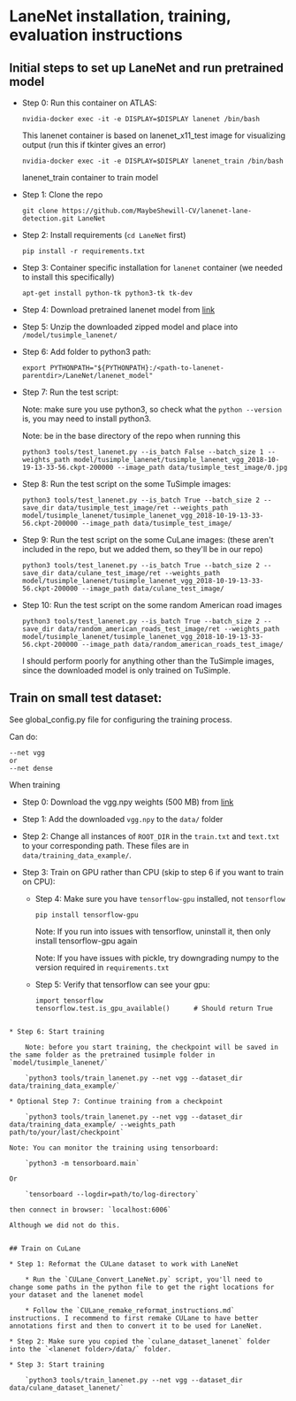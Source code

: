 # LaneNet installation, training, evaluation instructions

## Initial steps to set up LaneNet and run pretrained model

* Step 0: Run this container on ATLAS:

	`nvidia-docker exec -it -e DISPLAY=$DISPLAY lanenet /bin/bash`

	This lanenet container is based on lanenet_x11_test image for visualizing output (run this if tkinter gives an error)

	`nvidia-docker exec -it -e DISPLAY=$DISPLAY lanenet_train /bin/bash`

	lanenet_train container to train model

* Step 1: Clone the repo

	`git clone https://github.com/MaybeShewill-CV/lanenet-lane-detection.git LaneNet`

* Step 2: Install requirements (`cd LaneNet` first)

	`pip install -r requirements.txt`

* Step 3: Container specific installation for `lanenet` container (we needed to install this specifically)

	`apt-get install python-tk python3-tk tk-dev`

* Step 4: Download pretrained lanenet model from [link](https://www.dropbox.com/sh/tnsf0lw6psszvy4/AAA81r53jpUI3wLsRW6TiPCya?dl=0)

* Step 5: Unzip the downloaded zipped model and place into `/model/tusimple_lanenet/`

* Step 6: Add folder to python3 path:

	`export PYTHONPATH="${PYTHONPATH}:/<path-to-lanenet-parentdir>/LaneNet/lanenet_model"`

* Step 7: Run the test script:

	Note: make sure you use python3, so check what the `python --version` is, you may need to install python3.

	Note: be in the base directory of the repo when running this

	`python3 tools/test_lanenet.py --is_batch False --batch_size 1 --weights_path model/tusimple_lanenet/tusimple_lanenet_vgg_2018-10-19-13-33-56.ckpt-200000 --image_path data/tusimple_test_image/0.jpg`

* Step 8: Run the test script on the some TuSimple images:

	`python3 tools/test_lanenet.py --is_batch True --batch_size 2 --save_dir data/tusimple_test_image/ret --weights_path model/tusimple_lanenet/tusimple_lanenet_vgg_2018-10-19-13-33-56.ckpt-200000 --image_path data/tusimple_test_image/`

* Step 9: Run the test script on the some CuLane images: (these aren't included in the repo, but we added them, so they'll be in our repo)

	`python3 tools/test_lanenet.py --is_batch True --batch_size 2 --save_dir data/culane_test_image/ret --weights_path model/tusimple_lanenet/tusimple_lanenet_vgg_2018-10-19-13-33-56.ckpt-200000 --image_path data/culane_test_image/`

* Step 10: Run the test script on the some random American road images

	`python3 tools/test_lanenet.py --is_batch True --batch_size 2 --save_dir data/random_american_roads_test_image/ret --weights_path model/tusimple_lanenet/tusimple_lanenet_vgg_2018-10-19-13-33-56.ckpt-200000 --image_path data/random_american_roads_test_image/`

	I should perform poorly for anything other than the TuSimple images, since the downloaded model is only trained on TuSimple.



## Train on small test dataset:

See global_config.py file for configuring the training process.

Can do:
```
--net vgg
or
--net dense
```

When training

* Step 0: Download the vgg.npy weights (500 MB) from [link](https://mega.nz/#!YU1FWJrA!O1ywiCS2IiOlUCtCpI6HTJOMrneN-Qdv3ywQP5poecM)

* Step 1: Add the downloaded `vgg.npy` to the `data/` folder

* Step 2: Change all instances of `ROOT_DIR` in the `train.txt` and `text.txt` to your corresponding path. These files are in `data/training_data_example/`.

* Step 3: Train on GPU rather than CPU (skip to step 6 if you want to train on CPU):

	* Step 4: Make sure you have `tensorflow-gpu` installed, not `tensorflow`
		
		`pip install tensorflow-gpu`

		Note: If you run into issues with tensorflow, uninstall it, then only install tensorflow-gpu again

		Note: If you have issues with pickle, try downgrading numpy to the version required in `requirements.txt`

	* Step 5: Verify that tensorflow can see your gpu:
		```
		import tensorflow
		tensorflow.test.is_gpu_available()		# Should return True
```

* Step 6: Start training

	Note: before you start training, the checkpoint will be saved in the same folder as the pretrained tusimple folder in `model/tusimple_lanenet/`

	`python3 tools/train_lanenet.py --net vgg --dataset_dir data/training_data_example/`

* Optional Step 7: Continue training from a checkpoint

	`python3 tools/train_lanenet.py --net vgg --dataset_dir data/training_data_example/ --weights_path path/to/your/last/checkpoint`

Note: You can monitor the training using tensorboard:

	`python3 -m tensorboard.main`

Or

	`tensorboard --logdir=path/to/log-directory`

then connect in browser: `localhost:6006`

Although we did not do this.


## Train on CuLane

* Step 1: Reformat the CULane dataset to work with LaneNet

	* Run the `CULane_Convert_LaneNet.py` script, you'll need to change some paths in the python file to get the right locations for your dataset and the lanenet model

	* Follow the `CULane_remake_reformat_instructions.md` instructions. I recommend to first remake CULane to have better annotations first and then to convert it to be used for LaneNet.

* Step 2: Make sure you copied the `culane_dataset_lanenet` folder into the `<lanenet folder>/data/` folder.

* Step 3: Start training

	`python3 tools/train_lanenet.py --net vgg --dataset_dir data/culane_dataset_lanenet/`
